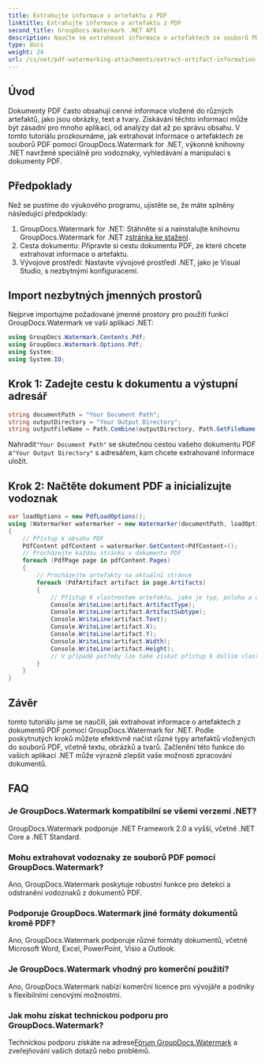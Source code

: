 ```yaml
---
title: Extrahujte informace o artefaktu z PDF
linktitle: Extrahujte informace o artefaktu z PDF
second_title: GroupDocs.Watermark .NET API
description: Naučte se extrahovat informace o artefaktech ze souborů PDF pomocí GroupDocs.Watermark for .NET. Vylepšete své možnosti zpracování dokumentů.
type: docs
weight: 24
url: /cs/net/pdf-watermarking-attachments/extract-artifact-information-pdf/
---
```

## Úvod
Dokumenty PDF často obsahují cenné informace vložené do různých artefaktů, jako jsou obrázky, text a tvary. Získávání těchto informací může být zásadní pro mnoho aplikací, od analýzy dat až po správu obsahu. V tomto tutoriálu prozkoumáme, jak extrahovat informace o artefaktech ze souborů PDF pomocí GroupDocs.Watermark for .NET, výkonné knihovny .NET navržené speciálně pro vodoznaky, vyhledávání a manipulaci s dokumenty PDF.
## Předpoklady
Než se pustíme do výukového programu, ujistěte se, že máte splněny následující předpoklady:
1.  GroupDocs.Watermark for .NET: Stáhněte si a nainstalujte knihovnu GroupDocs.Watermark for .NET z[stránka ke stažení](https://releases.groupdocs.com/Watermark/net/).
2. Cesta dokumentu: Připravte si cestu dokumentu PDF, ze které chcete extrahovat informace o artefaktu.
3. Vývojové prostředí: Nastavte vývojové prostředí .NET, jako je Visual Studio, s nezbytnými konfiguracemi.

## Import nezbytných jmenných prostorů
Nejprve importujme požadované jmenné prostory pro použití funkcí GroupDocs.Watermark ve vaší aplikaci .NET:
```csharp
using GroupDocs.Watermark.Contents.Pdf;
using GroupDocs.Watermark.Options.Pdf;
using System;
using System.IO;
```
## Krok 1: Zadejte cestu k dokumentu a výstupní adresář
```csharp
string documentPath = "Your Document Path";
string outputDirectory = "Your Output Directory";
string outputFileName = Path.Combine(outputDirectory, Path.GetFileName(documentPath));
```
 Nahradit`"Your Document Path"` se skutečnou cestou vašeho dokumentu PDF a`"Your Output Directory"` s adresářem, kam chcete extrahované informace uložit.
## Krok 2: Načtěte dokument PDF a inicializujte vodoznak
```csharp
var loadOptions = new PdfLoadOptions();
using (Watermarker watermarker = new Watermarker(documentPath, loadOptions))
{
    // Přístup k obsahu PDF
    PdfContent pdfContent = watermarker.GetContent<PdfContent>();
    // Procházejte každou stránku v dokumentu PDF
    foreach (PdfPage page in pdfContent.Pages)
    {
        // Procházejte artefakty na aktuální stránce
        foreach (PdfArtifact artifact in page.Artifacts)
        {
            // Přístup k vlastnostem artefaktu, jako je typ, poloha a obsah
            Console.WriteLine(artifact.ArtifactType);
            Console.WriteLine(artifact.ArtifactSubtype);
            Console.WriteLine(artifact.Text);
            Console.WriteLine(artifact.X);
            Console.WriteLine(artifact.Y);
            Console.WriteLine(artifact.Width);
            Console.WriteLine(artifact.Height);
            // V případě potřeby lze také získat přístup k dalším vlastnostem, jako jsou podrobnosti o obrázku
        }
    }
}
```

## Závěr
tomto tutoriálu jsme se naučili, jak extrahovat informace o artefaktech z dokumentů PDF pomocí GroupDocs.Watermark for .NET. Podle poskytnutých kroků můžete efektivně načíst různé typy artefaktů vložených do souborů PDF, včetně textu, obrázků a tvarů. Začlenění této funkce do vašich aplikací .NET může výrazně zlepšit vaše možnosti zpracování dokumentů.
## FAQ
### Je GroupDocs.Watermark kompatibilní se všemi verzemi .NET?
GroupDocs.Watermark podporuje .NET Framework 2.0 a vyšší, včetně .NET Core a .NET Standard.
### Mohu extrahovat vodoznaky ze souborů PDF pomocí GroupDocs.Watermark?
Ano, GroupDocs.Watermark poskytuje robustní funkce pro detekci a odstranění vodoznaků z dokumentů PDF.
### Podporuje GroupDocs.Watermark jiné formáty dokumentů kromě PDF?
Ano, GroupDocs.Watermark podporuje různé formáty dokumentů, včetně Microsoft Word, Excel, PowerPoint, Visio a Outlook.
### Je GroupDocs.Watermark vhodný pro komerční použití?
Ano, GroupDocs.Watermark nabízí komerční licence pro vývojáře a podniky s flexibilními cenovými možnostmi.
### Jak mohu získat technickou podporu pro GroupDocs.Watermark?
 Technickou podporu získáte na adrese[Fórum GroupDocs.Watermark](https://forum.groupdocs.com/c/watermark/19) a zveřejňování vašich dotazů nebo problémů.